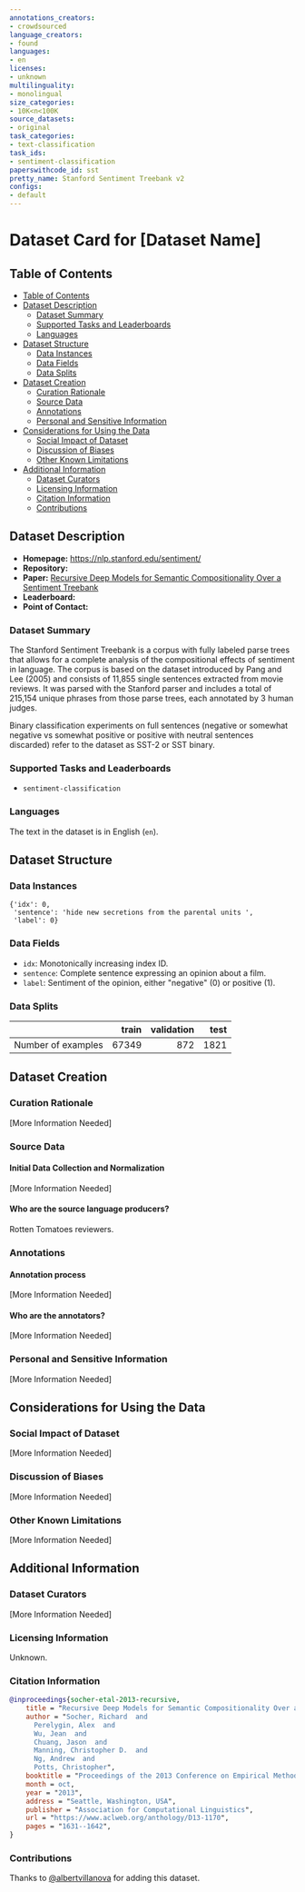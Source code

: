 ```yaml
---
annotations_creators:
- crowdsourced
language_creators:
- found
languages:
- en
licenses:
- unknown
multilinguality:
- monolingual
size_categories:
- 10K<n<100K
source_datasets:
- original
task_categories:
- text-classification
task_ids:
- sentiment-classification
paperswithcode_id: sst
pretty_name: Stanford Sentiment Treebank v2
configs:
- default
---
```


# Dataset Card for [Dataset Name]

## Table of Contents
- [Table of Contents](#table-of-contents)
- [Dataset Description](#dataset-description)
  - [Dataset Summary](#dataset-summary)
  - [Supported Tasks and Leaderboards](#supported-tasks-and-leaderboards)
  - [Languages](#languages)
- [Dataset Structure](#dataset-structure)
  - [Data Instances](#data-instances)
  - [Data Fields](#data-fields)
  - [Data Splits](#data-splits)
- [Dataset Creation](#dataset-creation)
  - [Curation Rationale](#curation-rationale)
  - [Source Data](#source-data)
  - [Annotations](#annotations)
  - [Personal and Sensitive Information](#personal-and-sensitive-information)
- [Considerations for Using the Data](#considerations-for-using-the-data)
  - [Social Impact of Dataset](#social-impact-of-dataset)
  - [Discussion of Biases](#discussion-of-biases)
  - [Other Known Limitations](#other-known-limitations)
- [Additional Information](#additional-information)
  - [Dataset Curators](#dataset-curators)
  - [Licensing Information](#licensing-information)
  - [Citation Information](#citation-information)
  - [Contributions](#contributions)

## Dataset Description

- **Homepage:** https://nlp.stanford.edu/sentiment/
- **Repository:**
- **Paper:** [Recursive Deep Models for Semantic Compositionality Over a Sentiment Treebank](https://www.aclweb.org/anthology/D13-1170/)
- **Leaderboard:**
- **Point of Contact:**

### Dataset Summary

The Stanford Sentiment Treebank is a corpus with fully labeled parse trees that allows for a complete analysis of the
compositional effects of sentiment in language. The corpus is based on the dataset introduced by Pang and Lee (2005)
and consists of 11,855 single sentences extracted from movie reviews. It was parsed with the Stanford parser and
includes a total of 215,154 unique phrases from those parse trees, each annotated by 3 human judges.

Binary classification experiments on full sentences (negative or somewhat negative vs somewhat positive or positive
with neutral sentences discarded) refer to the dataset as SST-2 or SST binary.

### Supported Tasks and Leaderboards

- `sentiment-classification`

### Languages

The text in the dataset is in English (`en`).

## Dataset Structure

### Data Instances

```
{'idx': 0,
 'sentence': 'hide new secretions from the parental units ',
 'label': 0}
```

### Data Fields

- `idx`: Monotonically increasing index ID.
- `sentence`: Complete sentence expressing an opinion about a film.
- `label`: Sentiment of the opinion, either "negative" (0) or positive (1).

### Data Splits

|                    |    train | validation | test |
|--------------------|---------:|-----------:|-----:|
| Number of examples |    67349 |        872 | 1821 |

## Dataset Creation

### Curation Rationale

[More Information Needed]

### Source Data

#### Initial Data Collection and Normalization

[More Information Needed]

#### Who are the source language producers?

Rotten Tomatoes reviewers.

### Annotations

#### Annotation process

[More Information Needed]

#### Who are the annotators?

[More Information Needed]

### Personal and Sensitive Information

[More Information Needed]

## Considerations for Using the Data

### Social Impact of Dataset

[More Information Needed]

### Discussion of Biases

[More Information Needed]

### Other Known Limitations

[More Information Needed]

## Additional Information

### Dataset Curators

[More Information Needed]

### Licensing Information

Unknown.

### Citation Information

```bibtex
@inproceedings{socher-etal-2013-recursive,
    title = "Recursive Deep Models for Semantic Compositionality Over a Sentiment Treebank",
    author = "Socher, Richard  and
      Perelygin, Alex  and
      Wu, Jean  and
      Chuang, Jason  and
      Manning, Christopher D.  and
      Ng, Andrew  and
      Potts, Christopher",
    booktitle = "Proceedings of the 2013 Conference on Empirical Methods in Natural Language Processing",
    month = oct,
    year = "2013",
    address = "Seattle, Washington, USA",
    publisher = "Association for Computational Linguistics",
    url = "https://www.aclweb.org/anthology/D13-1170",
    pages = "1631--1642",
}
```

### Contributions

Thanks to [@albertvillanova](https://github.com/albertvillanova) for adding this dataset.
